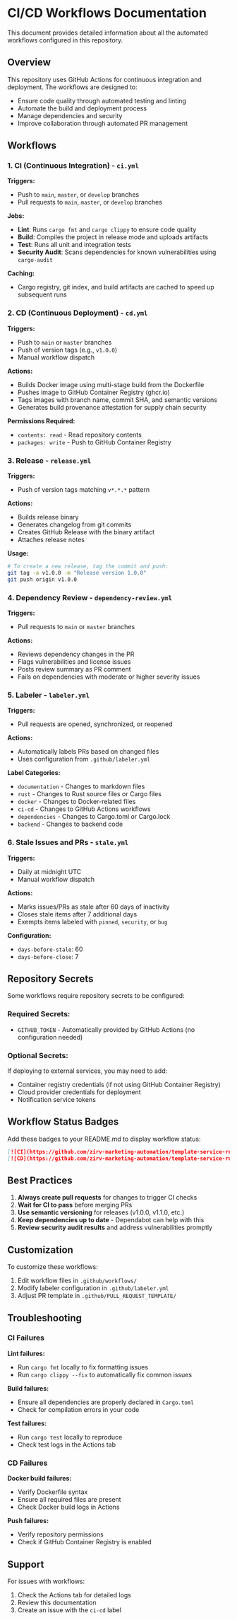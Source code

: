 # CI/CD Workflows Documentation

This document provides detailed information about all the automated workflows configured in this repository.

## Overview

This repository uses GitHub Actions for continuous integration and deployment. The workflows are designed to:
- Ensure code quality through automated testing and linting
- Automate the build and deployment process
- Manage dependencies and security
- Improve collaboration through automated PR management

## Workflows

### 1. CI (Continuous Integration) - `ci.yml`

**Triggers:**
- Push to `main`, `master`, or `develop` branches
- Pull requests to `main`, `master`, or `develop` branches

**Jobs:**
- **Lint**: Runs `cargo fmt` and `cargo clippy` to ensure code quality
- **Build**: Compiles the project in release mode and uploads artifacts
- **Test**: Runs all unit and integration tests
- **Security Audit**: Scans dependencies for known vulnerabilities using `cargo-audit`

**Caching:**
- Cargo registry, git index, and build artifacts are cached to speed up subsequent runs

### 2. CD (Continuous Deployment) - `cd.yml`

**Triggers:**
- Push to `main` or `master` branches
- Push of version tags (e.g., `v1.0.0`)
- Manual workflow dispatch

**Actions:**
- Builds Docker image using multi-stage build from the Dockerfile
- Pushes image to GitHub Container Registry (ghcr.io)
- Tags images with branch name, commit SHA, and semantic versions
- Generates build provenance attestation for supply chain security

**Permissions Required:**
- `contents: read` - Read repository contents
- `packages: write` - Push to GitHub Container Registry

### 3. Release - `release.yml`

**Triggers:**
- Push of version tags matching `v*.*.*` pattern

**Actions:**
- Builds release binary
- Generates changelog from git commits
- Creates GitHub Release with the binary artifact
- Attaches release notes

**Usage:**
```bash
# To create a new release, tag the commit and push:
git tag -a v1.0.0 -m "Release version 1.0.0"
git push origin v1.0.0
```

### 4. Dependency Review - `dependency-review.yml`

**Triggers:**
- Pull requests to `main` or `master` branches

**Actions:**
- Reviews dependency changes in the PR
- Flags vulnerabilities and license issues
- Posts review summary as PR comment
- Fails on dependencies with moderate or higher severity issues

### 5. Labeler - `labeler.yml`

**Triggers:**
- Pull requests are opened, synchronized, or reopened

**Actions:**
- Automatically labels PRs based on changed files
- Uses configuration from `.github/labeler.yml`

**Label Categories:**
- `documentation` - Changes to markdown files
- `rust` - Changes to Rust source files or Cargo files
- `docker` - Changes to Docker-related files
- `ci-cd` - Changes to GitHub Actions workflows
- `dependencies` - Changes to Cargo.toml or Cargo.lock
- `backend` - Changes to backend code

### 6. Stale Issues and PRs - `stale.yml`

**Triggers:**
- Daily at midnight UTC
- Manual workflow dispatch

**Actions:**
- Marks issues/PRs as stale after 60 days of inactivity
- Closes stale items after 7 additional days
- Exempts items labeled with `pinned`, `security`, or `bug`

**Configuration:**
- `days-before-stale`: 60
- `days-before-close`: 7

## Repository Secrets

Some workflows require repository secrets to be configured:

### Required Secrets:
- `GITHUB_TOKEN` - Automatically provided by GitHub Actions (no configuration needed)

### Optional Secrets:
If deploying to external services, you may need to add:
- Container registry credentials (if not using GitHub Container Registry)
- Cloud provider credentials for deployment
- Notification service tokens

## Workflow Status Badges

Add these badges to your README.md to display workflow status:

```markdown
[![CI](https://github.com/zirv-marketing-automation/template-service-rust/actions/workflows/ci.yml/badge.svg)](https://github.com/zirv-marketing-automation/template-service-rust/actions/workflows/ci.yml)
[![CD](https://github.com/zirv-marketing-automation/template-service-rust/actions/workflows/cd.yml/badge.svg)](https://github.com/zirv-marketing-automation/template-service-rust/actions/workflows/cd.yml)
```

## Best Practices

1. **Always create pull requests** for changes to trigger CI checks
2. **Wait for CI to pass** before merging PRs
3. **Use semantic versioning** for releases (v1.0.0, v1.1.0, etc.)
4. **Keep dependencies up to date** - Dependabot can help with this
5. **Review security audit results** and address vulnerabilities promptly

## Customization

To customize these workflows:

1. Edit workflow files in `.github/workflows/`
2. Modify labeler configuration in `.github/labeler.yml`
3. Adjust PR template in `.github/PULL_REQUEST_TEMPLATE/`

## Troubleshooting

### CI Failures

**Lint failures:**
- Run `cargo fmt` locally to fix formatting issues
- Run `cargo clippy --fix` to automatically fix common issues

**Build failures:**
- Ensure all dependencies are properly declared in `Cargo.toml`
- Check for compilation errors in your code

**Test failures:**
- Run `cargo test` locally to reproduce
- Check test logs in the Actions tab

### CD Failures

**Docker build failures:**
- Verify Dockerfile syntax
- Ensure all required files are present
- Check Docker build logs in Actions

**Push failures:**
- Verify repository permissions
- Check if GitHub Container Registry is enabled

## Support

For issues with workflows:
1. Check the Actions tab for detailed logs
2. Review this documentation
3. Create an issue with the `ci-cd` label
